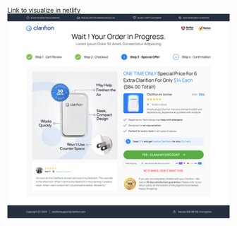 <a href="https://656007e042fc21673ca5d43d--mellifluous-speculoos-311a65.netlify.app/"> Link to visualize in netlify</a>
<img src="Clarifion Upsell.png">
